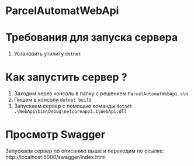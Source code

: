 # ParcelAutomatWebApi

# Требования для запуска сервера
1. Установить утилиту `dotnet`

# Как запустить сервер ?
1. Заходим через консоль в папку с решением `ParcelAutomatWebApi.sln`
2. Пишем в консоли `dotnet build`
3. Запускаем сервер с помощью команды `dotnet .\WebApi\bin\Debug\netcoreapp3.1\WebApi.dll`

# Просмотр Swagger
Запускаем сервер по описанию выше и переходим по ссылке: http://localhost:5000/swagger/index.html